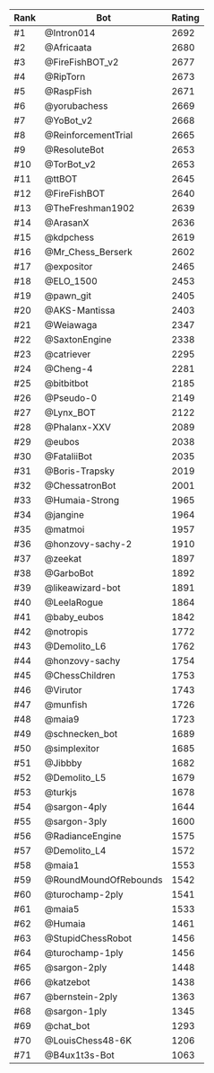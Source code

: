 Rank|Bot|Rating
---|---|---
#1|@Intron014|2692
#2|@Africaata|2680
#3|@FireFishBOT_v2|2677
#4|@RipTorn|2673
#5|@RaspFish|2671
#6|@yorubachess|2669
#7|@YoBot_v2|2668
#8|@ReinforcementTrial|2665
#9|@ResoluteBot|2653
#10|@TorBot_v2|2653
#11|@ttBOT|2645
#12|@FireFishBOT|2640
#13|@TheFreshman1902|2639
#14|@ArasanX|2636
#15|@kdpchess|2619
#16|@Mr_Chess_Berserk|2602
#17|@expositor|2465
#18|@ELO_1500|2453
#19|@pawn_git|2405
#20|@AKS-Mantissa|2403
#21|@Weiawaga|2347
#22|@SaxtonEngine|2338
#23|@catriever|2295
#24|@Cheng-4|2281
#25|@bitbitbot|2185
#26|@Pseudo-0|2149
#27|@Lynx_BOT|2122
#28|@Phalanx-XXV|2089
#29|@eubos|2038
#30|@FataliiBot|2035
#31|@Boris-Trapsky|2019
#32|@ChessatronBot|2001
#33|@Humaia-Strong|1965
#34|@jangine|1964
#35|@matmoi|1957
#36|@honzovy-sachy-2|1910
#37|@zeekat|1897
#38|@GarboBot|1892
#39|@likeawizard-bot|1891
#40|@LeelaRogue|1864
#41|@baby_eubos|1842
#42|@notropis|1772
#43|@Demolito_L6|1762
#44|@honzovy-sachy|1754
#45|@ChessChildren|1753
#46|@Virutor|1743
#47|@munfish|1726
#48|@maia9|1723
#49|@schnecken_bot|1689
#50|@simplexitor|1685
#51|@Jibbby|1682
#52|@Demolito_L5|1679
#53|@turkjs|1678
#54|@sargon-4ply|1644
#55|@sargon-3ply|1600
#56|@RadianceEngine|1575
#57|@Demolito_L4|1572
#58|@maia1|1553
#59|@RoundMoundOfRebounds|1542
#60|@turochamp-2ply|1541
#61|@maia5|1533
#62|@Humaia|1461
#63|@StupidChessRobot|1456
#64|@turochamp-1ply|1456
#65|@sargon-2ply|1448
#66|@katzebot|1438
#67|@bernstein-2ply|1363
#68|@sargon-1ply|1345
#69|@chat_bot|1293
#70|@LouisChess48-6K|1206
#71|@B4ux1t3s-Bot|1063
